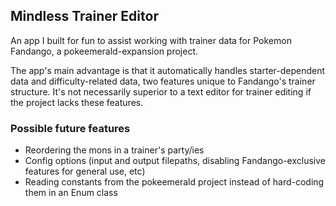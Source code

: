 ## Mindless Trainer Editor
An app I built for fun to assist working with trainer data for Pokemon Fandango, a pokeemerald-expansion project.

The app's main advantage is that it automatically handles starter-dependent data and difficulty-related data, two features unique to Fandango's trainer structure. It's not necessarily superior to a text editor for trainer editing if the project lacks these features.

### Possible future features
- Reordering the mons in a trainer's party/ies
- Config options (input and output filepaths, disabling Fandango-exclusive features for general use, etc)
- Reading constants from the pokeemerald project instead of hard-coding them in an Enum class

